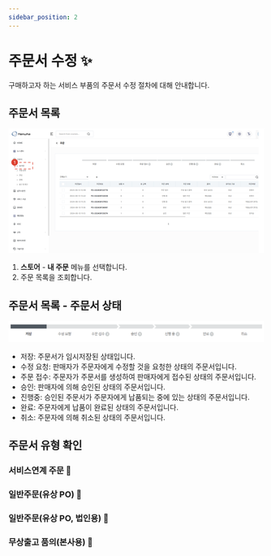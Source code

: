 ```yaml
---
sidebar_position: 2
---
```



# 주문서 수정 ✨

구매하고자 하는 서비스 부품의 주문서 수정 절차에 대해 안내합니다.

## 주문서 목록

![001](./img/001.png)

1. **스토어** - **내 주문** 메뉴를 선택합니다.
1. 주문 목록을 조회합니다.

## 주문서 목록 - 주문서 상태

![010](./img/010.png)

- 저장: 주문서가 임시저장된 상태입니다.
- 수정 요청: 판매자가 주문자에게 수정할 것을 요청한 상태의 주문서입니다.
- 주문 접수: 주문자가 주문서를 생성하여 판매자에게 접수된 상태의 주문서입니다.
- 승인: 판매자에 의해 승인된 상태의 주문서입니다.
- 진행중: 승인된 주문서가 주문자에게 납품되는 중에 있는 상태의 주문서입니다.
- 완료: 주문자에게 납품이 완료된 상태의 주문서입니다.
- 취소: 주문자에 의해 취소된 상태의 주문서입니다.

## 주문서 유형 확인

### 서비스연계 주문 🚧

### 일반주문(유상 PO) 🚧

### 일반주문(유상 PO, 법인용) 🚧

### 무상출고 품의(본사용) 🚧
